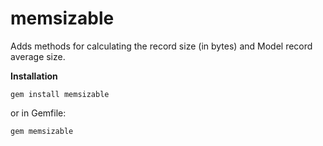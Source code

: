 # memsizable
Adds methods for calculating the record size (in bytes) and Model record average size.

**Installation**

`gem install memsizable`

or in Gemfile:

`gem memsizable`
